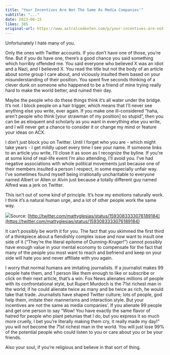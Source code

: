```yaml
---
title: "Your Incentives Are Not The Same As Media Companies'"
subtitle: "..."
date: 2023-06-15
likes: 385
original-url: https://www.astralcodexten.com/p/your-incentives-are-not-the-same
---
```

Unfortunately I hate many of you.

Only the ones with Twitter accounts. If you don’t have one of those, you’re fine. But if you do have one, there’s a good chance you said something which horribly offended me. You said everyone who believed X was an idiot and a Nazi, and I believed X. You read the title but not the body of an article about some group I care about, and viciously insulted them based on your misunderstanding of their position. You spent five seconds thinking of a clever dunk on someone who happened to be a friend of mine trying really hard to make the world better, and ruined their day.

Maybe the people who do these things think it’s all water under the bridge. It’s not. I block people on a hair trigger, which means that I’ll never see anything else you write, ever again. If you make one ill-considered “haha, aren’t people who think [your strawman of my position] so stupid”, then you can be as eloquent and scholarly as you want in everything else you write, and I will never get a chance to consider it or change my mind or feature your ideas on ACX. 

I don’t just block you on Twitter. Until I forget who you are - which might take years - I get mildly upset every time I see your name. If someone links to an article you write, I’ll close it as soon as I recognize the byline. If you’re at some kind of real-life event I’m also attending, I’ll avoid you. I’ve had negative associations with whole political movements just because one of their members insulted a person I respect, in some especially unfair way. I’ve sometimes found myself being irrationally uncharitable to everyone named Albert or Allen or Alvin just because a totally different guy named Alfred was a jerk on Twitter.

This isn’t out of some kind of principle. It’s how my emotions naturally work. I think it’s a natural human urge, and a lot of other people work the same way.

[![](https://substackcdn.com/image/fetch/w_1456,c_limit,f_auto,q_auto:good,fl_progressive:steep/https%3A%2F%2Fsubstack-post-media.s3.amazonaws.com%2Fpublic%2Fimages%2Fbaee53d1-1465-40ef-bf17-a81c3290669b_587x215.png)](https://substackcdn.com/image/fetch/f_auto,q_auto:good,fl_progressive:steep/https%3A%2F%2Fsubstack-post-media.s3.amazonaws.com%2Fpublic%2Fimages%2Fbaee53d1-1465-40ef-bf17-a81c3290669b_587x215.png)Source: [http://twitter.com/mattyglesias/status/1593083333076189184](https://twitter.com/mattyglesias/status/1593083333076189184)

It can’t possibly be worth it for you. The fact that you skimmed the first third of a thinkpiece about a fiendishly complex issue and now want to insult one side of it (“They’re the literal epitome of Dunning-Kruger!”) cannot possibly have enough value in your mental economy to compensate for the fact that many of the people you most want to reach and befriend and keep on your side will hate you and never affiliate with you again.

I worry that normal humans are imitating journalists. If a journalist makes 99 people hate them, and 1 person like them enough to like or subscribe or click on their next article, that’s a win. Fox News alienates millions of people with its confrontational style, but Rupert Murdoch is the 71st richest man in the world; if he could alienate twice as many and be twice as rich, he would take that trade. Journalists have shaped Twitter culture; lots of people, god help them, imitate their mannerisms and interaction style. But your incentives are not the same as media companies’. If you alienate 99 people and get one person to say “Wow! You have exactly the same flavor of hatred for people who plant petunias that I do, but you express it so much more cruelly, I bet you’re literally making them cry, it really made my day!” you will not become the 71st richest man in the world. You will just lose 99% of the potential people who could listen to you or care about you or be your friends. 

Also your soul, if you’re religious and believe in that sort of thing.
